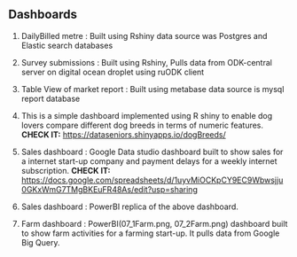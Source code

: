 ## Dashboards

1. DailyBilled metre : Built using Rshiny data source was Postgres and Elastic search databases

2. Survey submissions : Built using Rshiny, Pulls data from ODK-central server on digital ocean droplet using ruODK client

3. Table View of market report : Built using metabase data source is mysql report database

4. This is a simple dashboard implemented using R shiny to enable dog lovers compare different dog breeds in
terms of numeric features. **CHECK IT:** <https://dataseniors.shinyapps.io/dogBreeds/>

5. Sales dashboard : Google Data studio dashboard built to show sales for a internet start-up company and payment delays for a weekly internet subscription. **CHECK IT:** <https://docs.google.com/spreadsheets/d/1uyvMiOCKpCY9EC9Wbwsjju0GKxWmG7TMgBKEuFR48As/edit?usp=sharing>

6. Sales dashboard : PowerBI replica of the above dashboard.

7. Farm dashboard  : PowerBI(07_1Farm.png, 07_2Farm.png) dashboard built to show farm activities for a farming start-up. It pulls data from Google Big Query.
